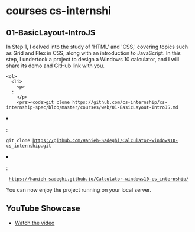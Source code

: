 
<h1>courses cs-internshi </h1>
    <h2>01-BasicLayout-IntroJS </h2>
    <p>In Step 1, I delved into the study of 'HTML' and 'CSS,' covering topics such as Grid and Flex in CSS, along with an introduction to JavaScript. In this step, I undertook a project to design a Windows 10 calculator, and I will share its demo and GitHub link with you.</p>

    <ol>
      <li>
        <p> 
      :
        </p>
        <pre><code>git clone https://github.com/cs-internship/cs-internship-spec/blob/master/courses/web/01-BasicLayout-IntroJS.md
  </code></pre>
      </li>
      <li>
        <p>
         :
        </p>
        <pre><code>git clone https://github.com/Hanieh-Sadeghi/Calculator-windows10-cs_internship.git
  </code></pre>
      </li>
      <li>
        <p>:</p>
        <pre><code> https://hanieh-sadeghi.github.io/Calculator-windows10-cs_internship/
  </code></pre>
        <p>You can now enjoy the project running on your local server.</p>
      </li>
    </ol>
    <h2>YouTube Showcase</h2>
    <ul>
      <li>
        <a href="https://youtu.be/xnofAd5YAZg?si=-RUunNUlfZlTfDlF" target="_new"
          >Watch the video</a
        >
      </li>
    </ul>